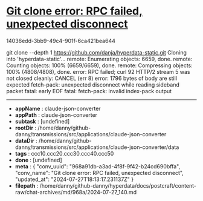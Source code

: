 # [Git clone error: RPC failed, unexpected disconnect](https://claude.ai/chat/968a91db-a3ad-4f8f-9f42-b24cd690bffa)

14036edd-3bb9-49c4-901f-6ca421bea644

git clone --depth 1 https://github.com/danja/hyperdata-static.git
Cloning into 'hyperdata-static'...
remote: Enumerating objects: 6659, done.
remote: Counting objects: 100% (6659/6659), done.
remote: Compressing objects: 100% (4808/4808), done.
error: RPC failed; curl 92 HTTP/2 stream 5 was not closed cleanly: CANCEL (err 8)
error: 1796 bytes of body are still expected
fetch-pack: unexpected disconnect while reading sideband packet
fatal: early EOF
fatal: fetch-pack: invalid index-pack output

---

* **appName** : claude-json-converter
* **appPath** : claude-json-converter
* **subtask** : [undefined]
* **rootDir** : /home/danny/github-danny/transmissions/src/applications/claude-json-converter
* **dataDir** : /home/danny/github-danny/transmissions/src/applications/claude-json-converter/data
* **tags** : ccc10.ccc20.ccc30.ccc40.ccc50
* **done** : [undefined]
* **meta** : {
  "conv_uuid": "968a91db-a3ad-4f8f-9f42-b24cd690bffa",
  "conv_name": "Git clone error: RPC failed, unexpected disconnect",
  "updated_at": "2024-07-27T18:13:17.231137Z"
}
* **filepath** : /home/danny/github-danny/hyperdata/docs/postcraft/content-raw/chat-archives/md/968a/2024-07-27_140.md